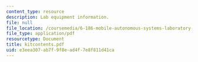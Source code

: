 ```yaml
---
content_type: resource
description: Lab equipment information.
file: null
file_location: /coursemedia/6-186-mobile-autonomous-systems-laboratory-january-iap-2005/e3eea307ab7f9f8ead4f7e8f811d41ca_kitcontents.pdf
file_type: application/pdf
resourcetype: Document
title: kitcontents.pdf
uid: e3eea307-ab7f-9f8e-ad4f-7e8f811d41ca
---
```

